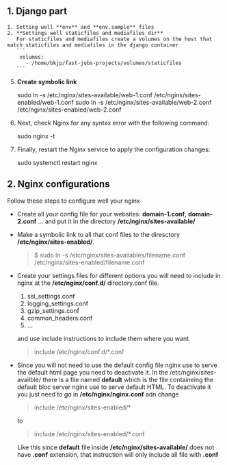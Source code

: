 ## 1. Django part

    1. Setting well **env** and **env.sample** files
    2. **Settings well staticfiles and mediafiles dir**
       For staticfiles and mediafiles create a volumes on the host that match staticfiles and mediafiles in the django container
       ```
        volumes:
          - /home/bkjp/fast-jobs-projects/volumes/staticfiles
       ```


5. **Create symbolic link**

    sudo ln -s /etc/nginx/sites-available/web-1.conf /etc/nginx/sites-enabled/web-1.conf
    sudo ln -s /etc/nginx/sites-available/web-2.conf /etc/nginx/sites-enabled/web-2.conf

6. Next, check Nginx for any syntax error with the following command:

    sudo nginx -t

7. Finally, restart the Nginx service to apply the configuration changes:

    sudo systemctl restart nginx

## 2. Nginx configurations

Follow these steps to configure well your nginx
- Create all your config file for your websites: **domain-1.conf**, **domain-2.conf** ... and put it in the directory
 **/etc/nginx/sites-available/**

- Make a symbolic link to all that conf files to the diresctory **/etc/nginx/sites-enabled/**.
    > $ sudo ln -s  /etc/nginx/sites-availables/filename.conf /etc/nginx/sites-enabled/filename.conf
- Create your settings files for different options you will need to include in nginx at the **/etc/nginx/conf.d/** directory.conf file.
    1. ssl_settings.conf
    2. logging_settings.conf
    3. gzip_settings.conf
    4. common_headers.conf
    5. ...

    and use include instructions to include them where you want.
    > include /etc/nginx/conf.d/*.conf

 - Since you will not need to use the default config file nginx use to serve the default html page you need to deactivate it. In the /etc/nginx/sites-availble/ there is a file named **default** which is the file containeing the default bloc server nginx use to serve default HTML. To deactivate it you just need to go in **/etc/nginx/nginx.conf** adn change
    > include /etc/nginx/sites-enabled/*

    to
    > include /etc/nginx/sites-enabled/*.conf

    Like this since **default** file inside **/etc/nginx/sites-available/** does not have **.conf** extension, that instruction will only  include all file with **.conf**